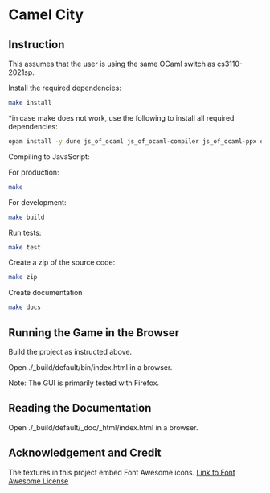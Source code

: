 # Camel City

## Instruction

This assumes that the user is using the same OCaml switch as cs3110-2021sp.

Install the required dependencies:

```bash
make install
```

*in case make does not work, use the following to install all required dependencies:

```bash
opam install -y dune js_of_ocaml js_of_ocaml-compiler js_of_ocaml-ppx odoc ounit yojson
```

Compiling to JavaScript:

For production:

```bash
make
```

For development:

```bash
make build
```

Run tests:

```bash
make test
```

Create a zip of the source code:

```bash
make zip
```

Create documentation

```bash
make docs
```

## Running the Game in the Browser

Build the project as instructed above.

Open ./_build/default/bin/index.html in a browser.

Note: The GUI is primarily tested with Firefox.

## Reading the Documentation

Open ./_build/default/_doc/_html/index.html in a browser.

## Acknowledgement and Credit

The textures in this project embed Font Awesome icons. [Link to Font Awesome License](https://fontawesome.com/license)
